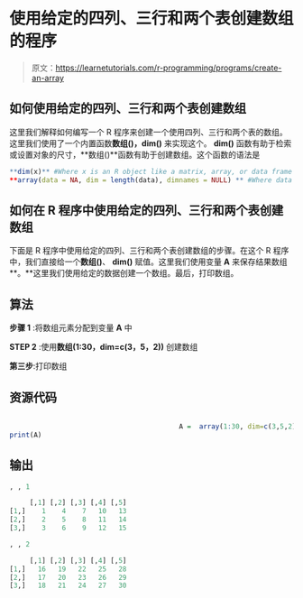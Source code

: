 # 使用给定的四列、三行和两个表创建数组的程序

> 原文：<https://learnetutorials.com/r-programming/programs/create-an-array>

## 如何使用给定的四列、三行和两个表创建数组

这里我们解释如何编写一个 R 程序来创建一个使用四列、三行和两个表的数组。这里我们使用了一个内置函数**数组()，dim()** 来实现这个。 **dim()** 函数有助于检索或设置对象的尺寸，**数组()**函数有助于创建数组。这个函数的语法是

```r
**dim(x)** #Where x is an R object like a matrix, array, or data frame
**array(data = NA, dim = length(data), dimnames = NULL) ** #Where data is a vector giving data to fill the array 

```

## 如何在 R 程序中使用给定的四列、三行和两个表创建数组

下面是 R 程序中使用给定的四列、三行和两个表创建数组的步骤。在这个 R 程序中，我们直接给一个**数组()**、 **dim()** 赋值。这里我们使用变量 **A** 来保存结果数组**。**这里我们使用给定的数据创建一个数组。最后，打印数组。

## 算法

**步骤 1** :将数组元素分配到变量 **A** 中

**STEP 2** :使用**数组(1:30，dim=c(3，5，2))** 创建数组

**第三步**:打印数组

## 资源代码

```r

                                          A =  array(1:30, dim=c(3,5,2))
print(A)

```

## 输出

```r
, , 1

     [,1] [,2] [,3] [,4] [,5]
[1,]    1    4    7   10   13
[2,]    2    5    8   11   14
[3,]    3    6    9   12   15

, , 2

     [,1] [,2] [,3] [,4] [,5]
[1,]   16   19   22   25   28
[2,]   17   20   23   26   29
[3,]   18   21   24   27   30 
```